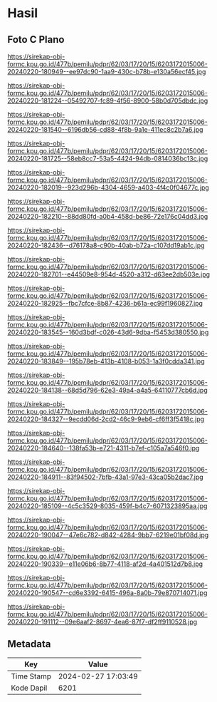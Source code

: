 # Hasil

## Foto C Plano

https://sirekap-obj-formc.kpu.go.id/477b/pemilu/pdpr/62/03/17/20/15/6203172015006-20240220-180949--ee97dc90-1aa9-430c-b78b-e130a56ecf45.jpg

https://sirekap-obj-formc.kpu.go.id/477b/pemilu/pdpr/62/03/17/20/15/6203172015006-20240220-181224--05492707-fc89-4f56-8900-58b0d705dbdc.jpg

https://sirekap-obj-formc.kpu.go.id/477b/pemilu/pdpr/62/03/17/20/15/6203172015006-20240220-181540--6196db56-cd88-4f8b-9a1e-411ec8c2b7a6.jpg

https://sirekap-obj-formc.kpu.go.id/477b/pemilu/pdpr/62/03/17/20/15/6203172015006-20240220-181725--58eb8cc7-53a5-4424-94db-0814036bc13c.jpg

https://sirekap-obj-formc.kpu.go.id/477b/pemilu/pdpr/62/03/17/20/15/6203172015006-20240220-182019--923d296b-4304-4659-a403-4f4c0f04677c.jpg

https://sirekap-obj-formc.kpu.go.id/477b/pemilu/pdpr/62/03/17/20/15/6203172015006-20240220-182210--88dd80fd-a0b4-458d-be86-72e176c04dd3.jpg

https://sirekap-obj-formc.kpu.go.id/477b/pemilu/pdpr/62/03/17/20/15/6203172015006-20240220-182436--d76178a8-c90b-40ab-b72a-c107dd19ab1c.jpg

https://sirekap-obj-formc.kpu.go.id/477b/pemilu/pdpr/62/03/17/20/15/6203172015006-20240220-182701--e44509e8-954d-4520-a312-d63ee2db503e.jpg

https://sirekap-obj-formc.kpu.go.id/477b/pemilu/pdpr/62/03/17/20/15/6203172015006-20240220-182925--fbc7cfce-8b87-4236-b61a-ec99f1960827.jpg

https://sirekap-obj-formc.kpu.go.id/477b/pemilu/pdpr/62/03/17/20/15/6203172015006-20240220-183545--160d3bdf-c026-43d6-9dba-f5453d380550.jpg

https://sirekap-obj-formc.kpu.go.id/477b/pemilu/pdpr/62/03/17/20/15/6203172015006-20240220-183849--195b78eb-413b-4108-b053-1a3f0cdda341.jpg

https://sirekap-obj-formc.kpu.go.id/477b/pemilu/pdpr/62/03/17/20/15/6203172015006-20240220-184138--68d5d796-62e3-49a4-a4a5-64110777cb6d.jpg

https://sirekap-obj-formc.kpu.go.id/477b/pemilu/pdpr/62/03/17/20/15/6203172015006-20240220-184327--9ecdd06d-2cd2-46c9-9eb6-cf6ff3f5418c.jpg

https://sirekap-obj-formc.kpu.go.id/477b/pemilu/pdpr/62/03/17/20/15/6203172015006-20240220-184640--138fa53b-e721-4311-b7ef-c105a7a546f0.jpg

https://sirekap-obj-formc.kpu.go.id/477b/pemilu/pdpr/62/03/17/20/15/6203172015006-20240220-184911--83f94502-7bfb-43a1-97e3-43ca05b2dac7.jpg

https://sirekap-obj-formc.kpu.go.id/477b/pemilu/pdpr/62/03/17/20/15/6203172015006-20240220-185109--4c5c3529-8035-459f-b4c7-6071323895aa.jpg

https://sirekap-obj-formc.kpu.go.id/477b/pemilu/pdpr/62/03/17/20/15/6203172015006-20240220-190047--47e6c782-d842-4284-9bb7-6219e01bf08d.jpg

https://sirekap-obj-formc.kpu.go.id/477b/pemilu/pdpr/62/03/17/20/15/6203172015006-20240220-190339--e11e06b6-8b77-4118-af2d-4a401512d7b8.jpg

https://sirekap-obj-formc.kpu.go.id/477b/pemilu/pdpr/62/03/17/20/15/6203172015006-20240220-190547--cd6e3392-6415-496a-8a0b-79e870714071.jpg

https://sirekap-obj-formc.kpu.go.id/477b/pemilu/pdpr/62/03/17/20/15/6203172015006-20240220-191112--09e6aaf2-8697-4ea6-87f7-df2ff9110528.jpg


## Metadata

| Key        | Value               |
| ---------- | ------------------- |
| Time Stamp | 2024-02-27 17:03:49 |
| Kode Dapil | 6201                |



